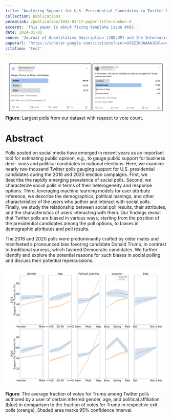 ```yaml
---
title: "Analyzing Support for U.S. Presidential Candidates in Twitter Polls"
collection: publications
permalink: /publication/2024-02-17-paper-title-number-4
excerpt: 'This paper is about fixing template issue #693.'
date: 2024-01-01
venue: 'Journal of Quantitative Description (JQD:DM) and the International AAAI Conference on Web and Social Media (ICWSM)'
paperurl: 'https://scholar.google.com/citations?user=U3QZIKUAAAAJ&hl=en&oi=ao'
citation: 'test'
---
```


![Examples of polls posted on Twitter/X](/images/analyzing-1.png)
**Figure:** Largest polls from our dataset with respect to vote count.

Abstract
=====

Polls posted on social media have emerged in recent years as an important tool for estimating public opinion, e.g., to gauge public support for business deci- sions and political candidates in national elections. Here, we examine nearly two thousand Twitter polls gauging support for U.S. presidential candidates during the 2016 and 2020 election campaigns. First, we describe the rapidly emerging prevalence of social polls. Second, we characterize social polls in terms of their heterogeneity and response options. Third, leveraging machine learning models for user attribute inference, we describe the demographics, political leanings, and other characteristics of the users who author and interact with social polls. Finally, we study the relationship between social poll results, their attributes, and the characteristics of users interacting with them. Our findings reveal that Twitter polls are biased in various ways, starting from the position of the presidential candidates among the poll options, to biases in demographic attributes and poll results. 

The 2016 and 2020 polls were predominantly crafted by older males and manifested a pronounced bias favoring candidate Donald Trump, in contrast to traditional surveys, which favored Democratic candidates. We further identify and explore the potential reasons for such biases in social polling and discuss their potential repercussions.

![Figure describing relationship between poll strata and outcomes](/images/analyzing-2.png)

**Figure**: The average fraction of votes for Trump among Twitter polls authored by a user of certain inferred gender, age, and political affiliation (blue) in comparison to the fraction of votes for Trump in respective exit polls (orange). Shaded area marks 95% confidence interval.
